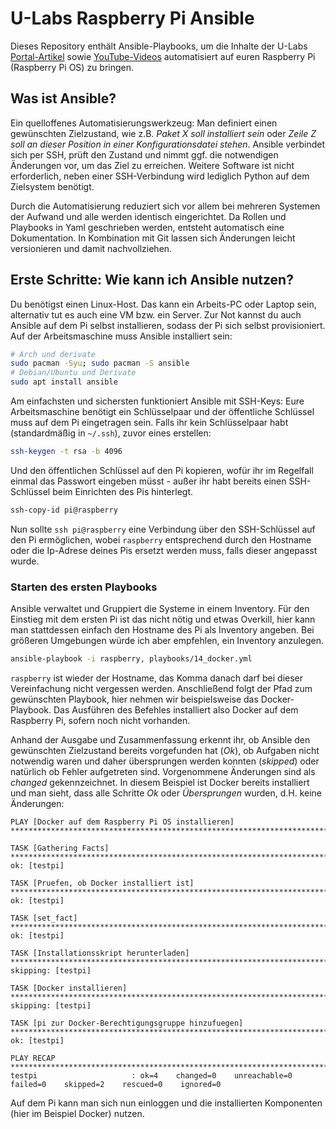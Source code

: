 # U-Labs Raspberry Pi Ansible
Dieses Repository enthält Ansible-Playbooks, um die Inhalte der U-Labs [ Portal-Artikel](https://u-labs.de/portal/category/raspberry-pi/) sowie [YouTube-Videos](https://www.youtube.com/channel/UCojIU5d16KMXYcsjPkovmqQ/videos) automatisiert auf euren Raspberry Pi (Raspberry Pi OS) zu bringen.

## Was ist Ansible?
Ein quelloffenes Automatisierungswerkzeug: Man definiert einen gewünschten Zielzustand, wie z.B. _Paket X soll installiert sein_ oder _Zeile Z soll an dieser Position in einer Konfigurationsdatei stehen_. Ansible verbindet sich per SSH, prüft den Zustand und nimmt ggf. die notwendigen Änderungen vor, um das Ziel zu erreichen. Weitere Software ist nicht erforderlich, neben einer SSH-Verbindung wird lediglich Python auf dem Zielsystem benötigt.

Durch die Automatisierung reduziert sich vor allem bei mehreren Systemen der Aufwand und alle werden identisch eingerichtet. Da Rollen und Playbooks in Yaml geschrieben werden, entsteht automatisch eine Dokumentation. In Kombination mit Git lassen sich Änderungen leicht versionieren und damit nachvollziehen.

## Erste Schritte: Wie kann ich Ansible nutzen?
Du benötigst einen Linux-Host. Das kann ein Arbeits-PC oder Laptop sein, alternativ tut es auch eine VM bzw. ein Server. Zur Not kannst du auch Ansible auf dem Pi selbst installieren, sodass der Pi sich selbst provisioniert. Auf der Arbeitsmaschine muss Ansible installiert sein:

```bash
# Arch und derivate
sudo pacman -Syu; sudo pacman -S ansible
# Debian/Ubuntu und Derivate
sudo apt install ansible
```
Am einfachsten und sichersten funktioniert Ansible mit SSH-Keys: Eure Arbeitsmaschine benötigt ein Schlüsselpaar und der öffentliche Schlüssel muss auf dem Pi eingetragen sein. Falls ihr kein Schlüsselpaar habt (standardmäßig in `~/.ssh`), zuvor eines erstellen:

```bash
ssh-keygen -t rsa -b 4096
```
Und den öffentlichen Schlüssel auf den Pi kopieren, wofür ihr im Regelfall einmal das Passwort eingeben müsst - außer ihr habt bereits einen SSH-Schlüssel beim Einrichten des Pis hinterlegt.

```bash
ssh-copy-id pi@raspberry
```
Nun sollte `ssh pi@raspberry` eine Verbindung über den SSH-Schlüssel auf den Pi ermöglichen, wobei `raspberry` entsprechend durch den Hostname oder die Ip-Adrese deines Pis ersetzt werden muss, falls dieser angepasst wurde.

### Starten des ersten Playbooks
Ansible verwaltet und Gruppiert die Systeme in einem Inventory. Für den Einstieg mit dem ersten Pi ist das nicht nötig und etwas Overkill, hier kann man stattdessen einfach den Hostname des Pi als Inventory angeben. Bei größeren Umgebungen würde ich aber empfehlen, ein Inventory anzulegen.

```bash
ansible-playbook -i raspberry, playbooks/14_docker.yml
```

`raspberry` ist wieder der Hostname, das Komma danach darf bei dieser Vereinfachung nicht vergessen werden. Anschließend folgt der Pfad zum gewünschten Playbook, hier nehmen wir beispielsweise das Docker-Playbook. Das Ausführen des Befehles installiert also Docker auf dem Raspberry Pi, sofern noch nicht vorhanden.

Anhand der Ausgabe und Zusammenfassung erkennt ihr, ob Ansible den gewünschten Zielzustand bereits vorgefunden hat (_Ok_), ob Aufgaben nicht notwendig waren und daher übersprungen werden konnten (_skipped_) oder natürlich ob Fehler aufgetreten sind. Vorgenommene Änderungen sind als _changed_ gekennzeichnet. In diesem Beispiel ist Docker bereits installiert und man sieht, dass alle Schritte _Ok_ oder _Übersprungen_ wurden, d.H. keine Änderungen:

```
PLAY [Docker auf dem Raspberry Pi OS installieren] ****************************************************************************************

TASK [Gathering Facts] ********************************************************************************************************************
ok: [testpi]

TASK [Pruefen, ob Docker installiert ist] *************************************************************************************************
ok: [testpi]

TASK [set_fact] ***************************************************************************************************************************
ok: [testpi]

TASK [Installationsskript herunterladen] **************************************************************************************************
skipping: [testpi]

TASK [Docker installieren] ****************************************************************************************************************
skipping: [testpi]

TASK [pi zur Docker-Berechtigungsgruppe hinzufuegen] **************************************************************************************
ok: [testpi]

PLAY RECAP ********************************************************************************************************************************
testpi                     : ok=4    changed=0    unreachable=0    failed=0    skipped=2    rescued=0    ignored=0
```

Auf dem Pi kann man sich nun einloggen und die installierten Komponenten (hier im Beispiel Docker) nutzen.